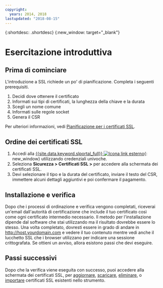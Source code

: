 ```yaml
---
copyright:
  years: 2014, 2018
lastupdated: "2018-08-15"
---
```


{:shortdesc: .shortdesc}
{:new_window: target="_blank"}

# Esercitazione introduttiva  


## Prima di cominciare

L'introduzione a SSL richiede un po' di pianificazione. Completa i seguenti prerequisiti.

1. Decidi dove ottenere il certificato
2. Informati sui tipi di certificati, la lunghezza della chiave e la durata
3. Scegli un nome comune
4. Informati sulle regole socket
5. Genera il CSR

Per ulteriori informazioni, vedi [Pianificazione per i certificati SSL](planning-ahead-ssl.html).

## Ordine dei certificati SSL

1. Accedi alla [{{site.data.keyword.slportal_full}} ![Icona link esterno](../../icons/launch-glyph.svg "Icona link esterno")](https://control.softlayer.com/){: new_window} utilizzando credenziali univoche.
2. Seleziona **Sicurezza > Certificati SSL >** per accedere alla schermata dei certificati SSL.
3. Devi selezionare il tipo e la durata del certificato, inviare il testo del CSR, immettere alcuni dettagli aggiuntivi e poi confermare il pagamento.

## Installazione e verifica
Dopo che i processi di ordinazione e verifica vengono completati, riceverai un'email dall'autorità di certificazione che include il tuo certificato così come ogni certificato intermedio necessario. Il metodo per l'installazione dipende dal software che stai utilizzando ma il risultato dovrebbe essere lo stesso. Una volta completato, dovresti essere in grado di andare in <http://host.yourdomain.com> e vedere il tuo contenuto mentre vedi anche il lucchetto SSL che i browser utilizzano per indicare una sessione crittografata. Se ottieni un avviso, allora esistono passi che devi eseguire.

## Passi successivi

Dopo che la verifica viene eseguita con successo, puoi accedere alla schermata dei certificati SSL, per [aggiornare](view-and-update-ssl-certificate.html), [scaricare](download-ssl-certificate-details.html), [eliminare](delete-ssl-certificate.html), o [importare](import-ssl-certificate.html) certificati SSL esistenti nello strumento.
